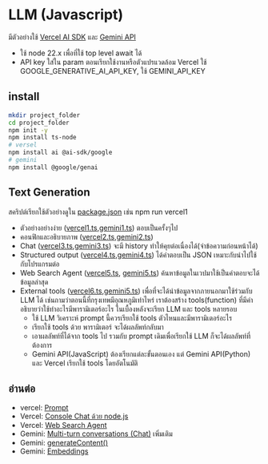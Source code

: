 # LLM (Javascript)

มีตัวอย่างใช้ [Vercel AI SDK](https://ai-sdk.dev/providers/ai-sdk-providers/google-generative-ai) และ
[Gemini API](https://ai.google.dev/gemini-api/docs/text-generation#javascript)

- ใช้ node 22.x เพื่อที่ใช้ top level await ได้
- API key ใส่ใน param ตอนเรียกใช้งานหรือตัวแปรแวดล้อม Vercel ใช้ GOOGLE_GENERATIVE_AI_API_KEY, ใช้ GEMINI_API_KEY

## install

```sh
mkdir project_folder
cd project_folder
npm init -y
npm install ts-node
# versel
npm install ai @ai-sdk/google
# gemini
npm install @google/genai
```

## Text Generation

สคริปต์เรียกใช้ตัวอย่างดูใน [package.json](./package.json) เช่น npm run vercel1

- ตัวอย่างอย่างง่าย ([vercel1.ts](./vercel1.ts),[gemini1.ts](./gemini1.ts)) ตอบเป็นครั้งๆไป
- คอนฟิกและอธิบายภาพ ([vercel2.ts](./vercel2.ts),[gemini2.ts](./gemini2.ts))
- Chat ([vercel3.ts](./vercel3.ts),[gemini3.ts](./gemini3.ts)) จะมี history ทำให้คุยต่อเนื่องได้(จำข้อความก่อนหน้าได้)
- Structured output ([vercel4.ts](./vercel4.ts),[gemini4.ts](./gemini4.ts)) ได้คำตอบเป็น JSON เหมาะกับนำไปใช้กับโปรแกรมต่อ
- Web Search Agent ([vercel5.ts](./vercel5.ts), [gemini5.ts](./gemini5.ts)) ค้นหาข้อมูลในเวปมาใช้เป็นคำตอบจะได้ข้อมูลล่าสุด
- External tools ([vercel6.ts](./vercel6.ts),[gemini5.ts](./gemini6.ts)) เพื่อที่จะได้นำข้อมูลจากภายนอกมาใช้ร่วมกับ LLM ได้ เช่นถามว่าตอนนี้ที่กรุงเทพมีอุณหภูมิเท่าไหร่ เราต้องสร้าง tools(function) ที่มีคำอธิบายว่าใช้ทำอะไรมีพารามิเตอร์อะไร ในเบื้องหลังจะเรียก LLM และ tools หลายรอบ
  - ใช้ LLM วิเคราะห์ prompt นี้ควรเรียกใช้ tools ตัวไหนและมีพารามิเตอร์อะไร
  - เรียกใช้ tools ด้วย พารามิเตอร์ จะได้ผลลัพท์กลับมา
  - เอาผลลัพท์ที่ได้จาก tools ไป รวมกับ prompt เดิมเพื่อเรียกใช้ LLM ก็จะได้ผลลัพท์ที่ต้องการ
  - Gemini API(JavaScript) ต้องเรียกแต่ละขั้นตอนเอง แต่ Gemini API(Python) และ Vercel เรียกใช้ tools โดยอัตโนมัติ

## อ่านต่อ

- vercel: [Prompt](https://ai-sdk.dev/docs/foundations/prompts)
- Vercel: [Console Chat ด้วย node.js](https://ai-sdk.dev/docs/getting-started/nodejs)
- Vercel: [Web Search Agent](https://ai-sdk.dev/cookbook/node/web-search-agent)
- Gemini: [Multi-turn conversations (Chat)](https://ai.google.dev/gemini-api/docs/text-generation#multi-turn-conversations) เพิ่มเติม
- Gemini: [generateContent()](https://ai.google.dev/api/generate-content)
- Gemini: [Embeddings](https://ai.google.dev/gemini-api/docs/embeddings)
